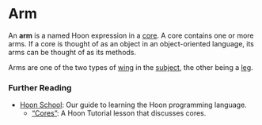 # Arm

An **arm** is a named Hoon expression in a [core](core). A core contains one or more arms. If a core is thought of as an object in an object-oriented language, its arms can be thought of as its methods.

Arms are one of the two types of [wing](wing) in the [subject](subject), the other being a [leg](leg).

### Further Reading

- [Hoon School](../courses/hoon-school): Our guide to learning the Hoon programming language.
  - [“Cores”](../courses/hoon-school/F-cores#cores): A Hoon Tutorial lesson that discusses cores.
